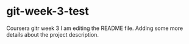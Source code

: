 # git-week-3-test
Coursera gitr week 3
I am editing the README file. Adding some more details about the project description.
